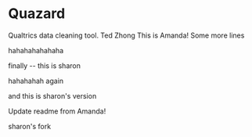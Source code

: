 # Quazard
Qualtrics data cleaning tool.
Ted Zhong
This is Amanda!
Some more lines

hahahahahahaha

finally -- this is sharon

hahahahah again

and this is sharon's version

Update readme from Amanda!

sharon's fork
